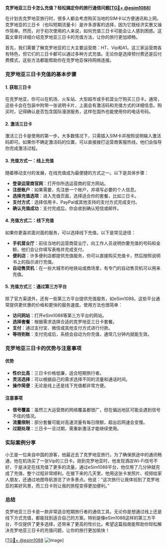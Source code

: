 **克罗地亚三日卡怎么充值？轻松搞定你的旅行通信问题[[TG💪+ @esim1088](https://t.me/s/esim1088)]**

在计划去克罗地亚旅行时，很多人都会考虑购买当地的SIM卡以方便通讯和上网。克罗地亚的三日卡（也叫短期流量卡）是许多游客的选择，因为它既经济实惠又操作简单。然而，对于初次使用的人来说，如何充值三日卡可能会让人感到困惑。这篇文章将详细介绍克罗地亚三日卡的充值方法，让你的旅行更加顺畅。

首先，我们需要了解克罗地亚的三大主要运营商：HT、Vip和A1。这三家运营商各有特色，但它们的三日卡都可以通过多种方式充值。无论你是选择预付费还是后付费模式，这些方法都能帮助你在克罗地亚保持网络连接。

### 克罗地亚三日卡充值的基本步骤

#### 1. 获取三日卡
在克罗地亚，你可以在机场、火车站、大型超市或手机营业厅购买三日卡。通常，这些卡会在包装中附带一张说明卡片，上面会有激活码和充值方式的详细信息。购买时，记得确认是否包含国际漫游服务，这样在国外也能使用你的电话号码。

#### 2. 激活三日卡
激活三日卡是使用的第一步。大多数情况下，只需插入SIM卡并按照说明输入激活码即可。如果你不确定激活码的位置，可以直接拨打运营商客服热线，他们会指导你完成激活过程。

#### 3. 充值方式一：线上充值
随着移动支付的发展，在线充值成为最便捷的方式之一。以下是具体步骤：

- **登录运营商官网**：打开你所选运营商的官方网站。
- **注册账户**：如果需要，先注册一个账户，并填写必要的个人信息。
- **选择充值选项**：进入充值页面，选择适合你的套餐，比如三日卡。
- **支付方式**：选择信用卡、PayPal或其他支持的支付方式完成支付。
- **确认充值成功**：支付完成后，你会收到确认短信或邮件。

#### 4. 充值方式二：线下充值
如果你更喜欢面对面的服务，可以选择线下充值。以下是常见途径：

- **手机营业厅**：前往当地的运营商营业厅，向工作人员说明你要充值的号码和金额，他们会让你填写表格并完成支付。
- **便利店**：许多便利店都提供充值服务，你可以直接购买充值卡，然后按照说明书上的指示进行充值。
- **自动售货机**：在一些大城市的地铁站或商场里，有专门的自动售货机可以用来充值。

#### 5. 充值方式三：通过第三方平台
除了官方渠道外，还有一些第三方平台提供充值服务，如eSim1088。这些平台通常提供更优惠的价格和更快的服务速度。使用方法也很简单：

- **访问网站**：打开eSim1088等第三方平台的网站。
- **选择套餐**：根据需求选择合适的克罗地亚三日卡套餐。
- **支付**：通过支付宝、微信或其他支付方式进行付款。
- **等待到账**：支付完成后，系统会自动为你充值，通常几分钟内就能生效。

### 克罗地亚三日卡的优势与注意事项

#### 优势
- **性价比高**：三日卡价格低廉，适合短期旅行者。
- **灵活选择**：可以根据自己的需求选择不同的流量和通话时间。
- **操作简便**：无论是线上还是线下充值都非常方便。

#### 注意事项
- **信号覆盖**：虽然三大运营商的网络覆盖都很广，但在偏远地区可能会遇到信号不佳的情况。
- **流量限制**：部分套餐可能对高速流量有每日限额，超出后网速会变慢。
- **过期处理**：三日卡一旦过期，需重新激活才能继续使用。

### 实际案例分享

小王是一位来自中国的游客，他最近去了克罗地亚旅行。为了确保旅途中的通讯畅通，他在机场买了一张Vip的三日卡。刚到克罗地亚时，他发现酒店Wi-Fi信号不好，于是决定在线充值了更多的流量。通过eSim1088平台，他仅用了几分钟就完成了充值，整个过程非常顺利。在接下来的几天里，他用这张卡发照片、视频给家人朋友，还通过地图导航游览了许多景点。他说：“这次旅行让我体验到了克罗地亚的美好风景，而三日卡则让我的旅程变得更加便利。”

### 总结

克罗地亚三日卡是一款非常适合短期旅行者的通信工具。无论你是想通过线上还是线下方式充值，都能找到适合自己的方案。特别是像eSim1088这样的第三方平台，不仅提供了更多选择，还带来了更高的性价比。希望这篇指南能帮助你轻松解决克罗地亚三日卡的充值问题，让你的旅行更加愉快！

[[TG💪+ @esim1088](https://t.me/s/esim1088) ![Image](https://i.postimg.cc/4NQfJmqS/Snipaste-2025-05-13-00-14-12.png)]